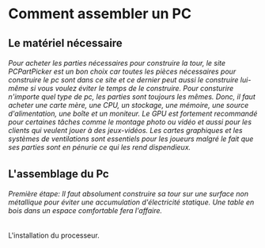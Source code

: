 # Comment assembler un PC

## Le matériel nécessaire

###### Pour acheter les parties nécessaires pour construire la tour, le site *PCPartPicker* est un bon choix car toutes les pièces nécessaires pour construire le pc sont dans ce site et ce dernier peut aussi le construire lui-même si vous voulez éviter le temps de le construire. Pour consturire n'importe quel type de pc, les parties sont toujours les mêmes. Donc, il faut acheter une carte mère, une CPU, un stockage, une mémoire, une source d'alimentation, une boîte et un moniteur. Le GPU est fortement recommandé pour certaines tâches comme le montage photo ou vidéo et aussi pour les clients qui veulent jouer à des jeux-vidéos. Les cartes graphiques et les systèmes de ventilations sont essentiels pour les joueurs malgré le fait que ses parties sont en pénurie ce qui les rend dispendieux.

## L'assemblage du Pc

###### Première étape: Il faut absolument construire sa tour sur une surface non métallique pour éviter une accumulation d'électricité statique. Une table en bois dans un espace comfortable fera l'affaire.

L'installation du processeur. 
